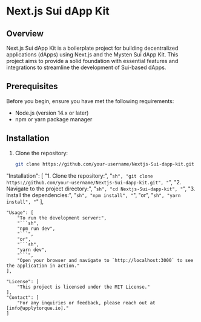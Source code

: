 # Next.js Sui dApp Kit

## Overview

Next.js Sui dApp Kit is a boilerplate project for building decentralized applications (dApps) using Next.js and the Mysten Sui dApp Kit. This project aims to provide a solid foundation with essential features and integrations to streamline the development of Sui-based dApps.

## Prerequisites

Before you begin, ensure you have met the following requirements:
- Node.js (version 14.x or later)
- npm or yarn package manager

## Installation

1. Clone the repository:
   ```sh
   git clone https://github.com/your-username/Nextjs-Sui-dapp-kit.git


"Installation": [
        "1. Clone the repository:",
        "```sh",
        "git clone https://github.com/your-username/Nextjs-Sui-dapp-kit.git",
        "```",
        "2. Navigate to the project directory:",
        "```sh",
        "cd Nextjs-Sui-dapp-kit",
        "```",
        "3. Install the dependencies:",
        "```sh",
        "npm install",
        "```",
        "or",
        "```sh",
        "yarn install",
        "```"
    ],

    "Usage": [
        "To run the development server:",
        "```sh",
        "npm run dev",
        "```",
        "or",
        "```sh",
        "yarn dev",
        "```",
        "Open your browser and navigate to `http://localhost:3000` to see the application in action."
    ],

    "License": [
        "This project is licensed under the MIT License."
    ],
    "Contact": [
        "For any inquiries or feedback, please reach out at [info@applytorque.io]."
    ]